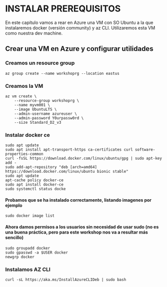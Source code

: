 # INSTALAR PREREQUISITOS
En este capítulo vamos a rear en Azure una VM con SO Ubuntu a la que instalaremos docker (versión community) y az CLI. Utilizaremos esta VM como nuestra dev machine.

## Crear una VM en Azure y configurar utilidades

### Creamos un resource group
```azcli
az group create --name workshoprg --location eastus
```
### Creamos la VM
```azcli
az vm create \
    --resource-group workshoprg \
    --name myvm001 \
    --image UbuntuLTS \
    --admin-username azureuser \
    --admin-password Y0urpassw0rd \
    --size Standard_D2_v3 
```
### Instalar docker ce
```
sudo apt update
sudo apt install apt-transport-https ca-certificates curl software-properties-common
curl -fsSL https://download.docker.com/linux/ubuntu/gpg | sudo apt-key add -
sudo add-apt-repository "deb [arch=amd64] https://download.docker.com/linux/ubuntu bionic stable"
sudo apt update
apt-cache policy docker-ce
sudo apt install docker-ce
sudo systemctl status docke
```
#### Probamos que se ha instalado correctamente, listando imagenes por ejemplo
```
sudo docker image list
```

#### Ahora damos permisos a los usuarios sin necesidad de usar sudo (no es una buena práctica, pero para este workshop nos va a resultar más sencillo)
```
sudo groupadd docker
sudo gpasswd -a $USER docker
newgrp docker
```
### Instalamos AZ CLI
```
curl -sL https://aka.ms/InstallAzureCLIDeb | sudo bash
```
